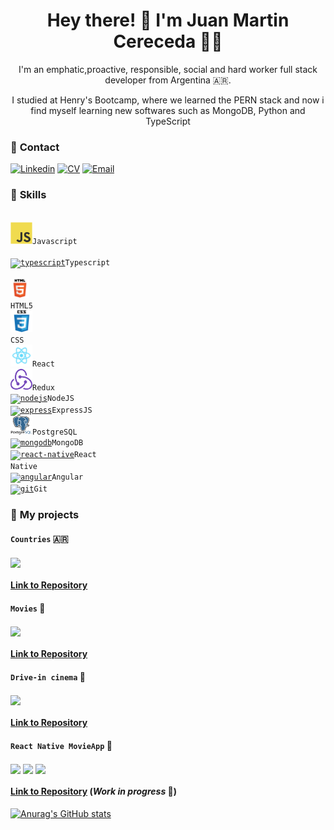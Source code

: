 <h1 align='center'> Hey there! 👋 I'm Juan Martin Cereceda 👨‍💻</h1>

<p align="center">
 I'm an emphatic,proactive, responsible, social and hard worker full stack developer from Argentina 🇦🇷.
</p>
<p align="center">
I studied at Henry's Bootcamp, where we learned the PERN stack and now i find myself learning new softwares such as MongoDB, Python and TypeScript
</p>

### 📍 **Contact**

<a href="https://www.linkedin.com/in/juancereceda/" > <img src="https://res.cloudinary.com/dlexbrcrv/image/upload/v1621273442/Proyects/linkedin_1_wfivod.svg" alt="Linkedin" height="30"/></a>
<a href="https://drive.google.com/file/d/18kQ6bNbOnxqjx7Z8RN6Kl9hEwkZEwbzQ/view?usp=sharing"> <img src="https://image.flaticon.com/icons/png/512/3789/3789852.png" alt="CV" height="30"/></a>
<a href="mailto: juanmcereceda@gmail.com"> <img src="https://image.flaticon.com/icons/png/512/732/732200.png" alt="Email" height="30"/></a>

### 📍 **Skills**

  <code><a href="https://developer.mozilla.org/en-US/docs/Web/JavaScript" > <img src="https://raw.githubusercontent.com/devicons/devicon/master/icons/javascript/javascript-original.svg" alt="javascript" height="35"/></a>Javascript </code>
  <code><a href="https://www.typescriptlang.org" > <img src="https://www.typescriptlang.org/images/branding/logo-grouping.svg" alt="typescript" height="35"/></a>Typescript </code>
  <code><a href="https://www.w3.org/html/"> <img src="https://raw.githubusercontent.com/devicons/devicon/master/icons/html5/html5-original-wordmark.svg" alt="html5" height="30"/></a> HTML5</code>
  <code><a href="https://developer.mozilla.org/es/docs/Web/CSS" > <img src="https://raw.githubusercontent.com/github/explore/80688e429a7d4ef2fca1e82350fe8e3517d3494d/topics/css/css.png" alt="css" height="35"/></a> CSS</code>
<code><a href="https://reactjs.org/"> <img src="https://raw.githubusercontent.com/github/explore/80688e429a7d4ef2fca1e82350fe8e3517d3494d/topics/react/react.png" alt="react" height="35"/></a>React</code>
 <code><a href="https://redux.js.org" target="_blank"> <img src="https://raw.githubusercontent.com/devicons/devicon/master/icons/redux/redux-original.svg" alt="redux" width="35" height="35"/></a>Redux</code>
  <code><a href="https://nodejs.org"> <img src="https://upload.wikimedia.org/wikipedia/commons/thumb/d/d9/Node.js_logo.svg/1180px-Node.js_logo.svg.png" alt="nodejs" height="35"/></a>NodeJS</code>
  <code><a href="https://expressjs.com"> <img src="https://www.vectorlogo.zone/logos/expressjs/expressjs-icon.svg" alt="express" height="35"/></a>ExpressJS</code>
  <code><a href="https://www.postgresql.org"> <img src="https://raw.githubusercontent.com/devicons/devicon/master/icons/postgresql/postgresql-original-wordmark.svg" alt="postgresql" width="35" height="30"/></a>PostgreSQL</code>
 <code><a href="https://www.mongodb.com/"> <img src="https://www.vectorlogo.zone/logos/mongodb/mongodb-ar21.svg" alt="mongodb" height="35"/></a>MongoDB</code>
  <code><a href="https://reactnative.dev/"> <img src="https://res.cloudinary.com/juancereceda/image/upload/v1629826145/222-2224799_react-native-development-react-native-logo-png_p2xthw.png" alt="react-native" height="35"/></a>React Native</code>
  <code><a href="https://angular.io/"> <img src="https://res.cloudinary.com/juancereceda/image/upload/v1640293441/5847ea22cef1014c0b5e4833_wqqvso.png" alt="angular" height="35"/></a>Angular</code>
  <code><a href="https://git-scm.com/"> <img src="https://res.cloudinary.com/juancereceda/image/upload/v1640293440/Git-Icon-1788C_wonou4.png" alt="git" height="35"/></a>Git</code>
 
### 📍 **My projects**

#### `Countries` 🇦🇷

<a href="https://juancereceda-countryapp.vercel.app/" ><img align="center" src="https://res.cloudinary.com/juancereceda/image/upload/v1625068505/Screen_Shot_2021-06-30_at_12.52.00_ppd8w3.png" width="500" /></a>

#### [Link to Repository](https://github.com/juancereceda/PI-Countries-FT13)

#### `Movies` 🎥

<a href="https://juancereceda-movies.vercel.app/" ><img align="center" src="https://res.cloudinary.com/juancereceda/image/upload/v1625069266/Screen_Shot_2021-06-30_at_13.07.11_qhscz9.png" width="500" /></a>

#### [Link to Repository](https://github.com/juancereceda/Henry-MovieApp)

#### `Drive-in cinema` 🎥

<a href="https://henry-movie-app.vercel.app/" ><img align="center" src="https://res.cloudinary.com/juancereceda/image/upload/v1627265729/Screen_Shot_2021-07-25_at_23.12.21_z77guu.png" width="500" /></a>

#### [Link to Repository](https://github.com/juancereceda/PG-Henry) 

#### `React Native MovieApp` 🎥
<div display="flex">
<a href="https://github.com/juancereceda/reactNativeMovies"><img align="center" src="https://res.cloudinary.com/juancereceda/image/upload/v1629825669/IMG_3377_utrdlb.png" width="240" /></a>
<a href="https://github.com/juancereceda/reactNativeMovies"><img align="center" src="https://res.cloudinary.com/juancereceda/image/upload/v1629825673/IMG_3378_chcdsu.png" width="240" /></a>
<a href="https://github.com/juancereceda/reactNativeMovies"><img align="center" src="https://res.cloudinary.com/juancereceda/image/upload/v1629825859/IMG_3379_esgahi.png" width="240" /></a>

 </div>

#### [Link to Repository](https://github.com/juancereceda/reactNativeMovies) (*Work in progress* 🔨)


[![Anurag's GitHub stats](https://github-readme-stats.vercel.app/api?username=juancereceda)](https://github.com/anuraghazra/github-readme-stats)

